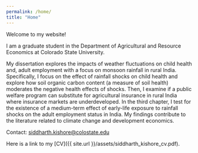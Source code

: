 ```yaml
---
permalink: /home/
title: "Home"
---
```


Welcome to my website!

I am a graduate student in the Department of Agricultural and Resource Economics at Colorado State University. 

My dissertation explores the impacts of weather fluctuations on child health and, adult employment with a focus on monsoon rainfall in rural India. Specifically, I focus on the effect of rainfall shocks on child health and explore how soil organic carbon content (a measure of soil health) moderates the negative health effects of shocks. Then, I examine if a public welfare program can substitute for agricultural insurance in rural India where insurance markets are underdeveloped. In the third chapter, I test for the existence of a medium-term effect of early-life exposure to rainfall shocks on the adult employment status in India. My findings contribute to the literature related to climate change and development economics.

Contact:
siddharth.kishore@colostate.edu

Here is a link to my [CV]({{ site.url }}/assets/siddharth_kishore_cv.pdf).
